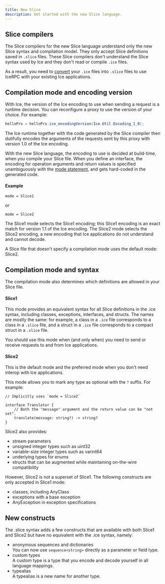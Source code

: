 ```yaml
---
title: New Slice
description: Get started with the new Slice language.
---
```


## Slice compilers

The Slice compilers for the new Slice language understand only the new Slice syntax and compilation model. They only
accept Slice definitions saved in `.slice` files. These Slice compilers don't understand the Slice syntax used by Ice
and they don't read or compile `.ice` files.

As a result, you need to [convert][convert] your `.ice` files into `.slice` files to use IceRPC with your existing Ice
applications.

## Compilation mode and encoding version

With Ice, the version of the Ice encoding to use when sending a request is a runtime decision. You can reconfigure a
proxy to use the version of your choice. For example:
```csharp {% title="Setting the Ice encoding version with Ice for C#" %}
helloPrx = helloPrx.ice_encodingVersion(Ice.Util.Encoding_1_0);
```

The Ice runtime together with the code generated by the Slice compiler then dutifully encodes the arguments of the
requests sent by this proxy with version 1.0 of the Ice encoding.

With the new Slice language, the encoding to use is decided at build-time, when you compile your Slice file. When you
define an interface, the encoding for operation arguments and return values is specified unambiguously with the
[mode statement](/slice1/language-guide/compilation-mode), and gets hard-coded in the generated code.

#### Example

```slice
mode = Slice1
```
or
```slice
mode = Slice2
```

The Slice1 mode selects the Slice1 encoding; this Slice1 encoding is an exact match for version 1.1 of the Ice encoding.
The Slice2 mode selects the Slice2 encoding, a new encoding that Ice applications do not understand and cannot decode.

A Slice file that doesn't specify a compilation mode uses the default mode: Slice2.

## Compilation mode and syntax

The compilation mode also determines which definitions are allowed in your Slice file.

#### Slice1

This mode provides an equivalent syntax for all Slice definitions in the .ice syntax, including classes, exceptions,
interfaces, and structs. The names are mostly the same: for example, a class in a `.ice` file corresponds to a
class in a `.slice` file, and a struct in a `.ice` file corresponds to a compact struct in a `.slice` file.

You should use this mode when (and only when) you need to send or receive requests to and from Ice applications.

#### Slice2

This is the default mode and the preferred mode when you don't need interop with Ice applications.

This mode allows you to mark any type as optional with the `?` suffix. For example:
```slice
// Implicitly uses `mode = Slice2`

interface Translator {
    // Both the "message" argument and the return value can be "not set".
    translate(message: string?) -> string?
}
```

Slice2 also provides:
 - stream parameters
 - unsigned integer types such as uint32
 - variable-size integer types such as varint64
 - underlying types for enums
 - structs that can be augmented while maintaining on-the-wire compatibility

However, Slice2 is not a superset of Slice1. The following constructs are only accepted in Slice1 mode:
 - classes, including AnyClass
 - exceptions with a base exception
 - AnyException in exception specifications

## New constructs

The .slice syntax adds a few constructs that are available with both Slice1 and Slice2 but have no equivalent with the
.ice syntax, namely:
 - anonymous sequences and dictionaries\
   You can now use `sequence<string>` directly as a parameter or field type.
 - custom types\
   A custom type is a type that you encode and decode yourself in all language mappings.
 - typealias\
   A typealias is a new name for another type.

[convert]:  converting-ice-into-slice
